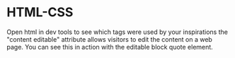 # HTML-CSS

Open html in dev tools to see which tags were used by your inspirations
the "content editable" attribute allows visitors to edit the content on a web page. You can see this in action with the editable block quote element. 
